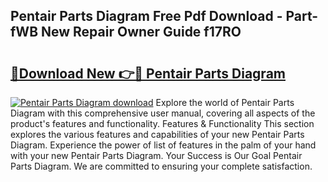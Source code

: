 ## Pentair Parts Diagram Free Pdf Download - Part-fWB New Repair Owner Guide f17RO

# <h2><a href="http://dfpdoko.blite.top/?on=Pentair+Parts+Diagram">🔗Download New 👉🔴 Pentair Parts Diagram</a></h2>

[![Pentair Parts Diagram download](https://i.imgur.com/lujVjoI.png)](http://dfpdoko.blite.top/?on=Pentair+Parts+Diagram)
Explore the world of Pentair Parts Diagram with this comprehensive user manual, covering all aspects of the product's features and functionality. Features & Functionality This section explores the various features and capabilities of your new Pentair Parts Diagram. Experience the power of list of features in the palm of your hand with your new Pentair Parts Diagram. Your Success is Our Goal Pentair Parts Diagram. We are committed to ensuring your complete satisfaction.
